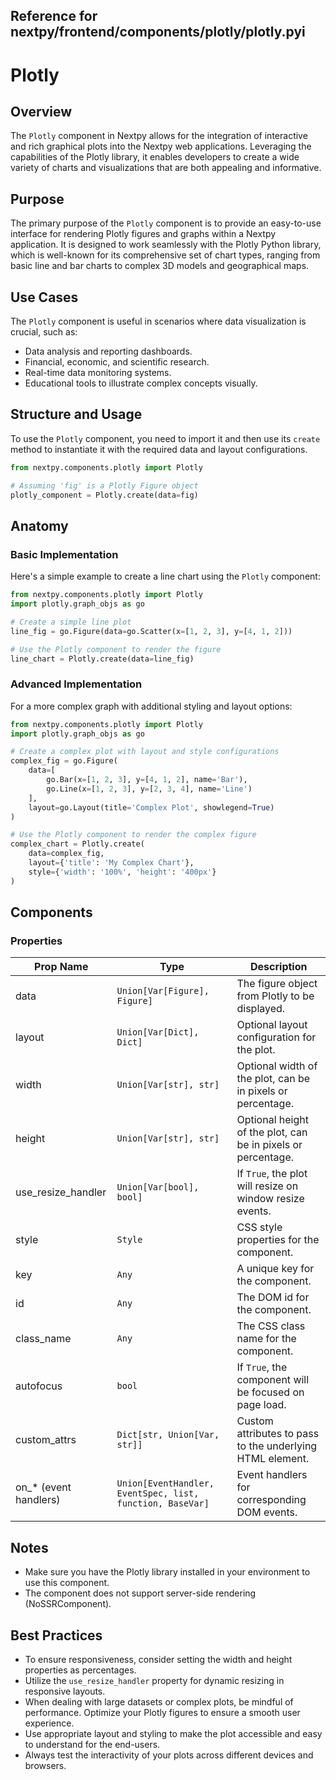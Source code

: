 ##  Reference for nextpy/frontend/components/plotly/plotly.pyi

# Plotly

## Overview

The `Plotly` component in Nextpy allows for the integration of interactive and rich graphical plots into the Nextpy web applications. Leveraging the capabilities of the Plotly library, it enables developers to create a wide variety of charts and visualizations that are both appealing and informative.

## Purpose

The primary purpose of the `Plotly` component is to provide an easy-to-use interface for rendering Plotly figures and graphs within a Nextpy application. It is designed to work seamlessly with the Plotly Python library, which is well-known for its comprehensive set of chart types, ranging from basic line and bar charts to complex 3D models and geographical maps.

## Use Cases

The `Plotly` component is useful in scenarios where data visualization is crucial, such as:

- Data analysis and reporting dashboards.
- Financial, economic, and scientific research.
- Real-time data monitoring systems.
- Educational tools to illustrate complex concepts visually.

## Structure and Usage

To use the `Plotly` component, you need to import it and then use its `create` method to instantiate it with the required data and layout configurations.

```python
from nextpy.components.plotly import Plotly

# Assuming 'fig' is a Plotly Figure object
plotly_component = Plotly.create(data=fig)
```

## Anatomy

### Basic Implementation

Here's a simple example to create a line chart using the `Plotly` component:

```python
from nextpy.components.plotly import Plotly
import plotly.graph_objs as go

# Create a simple line plot
line_fig = go.Figure(data=go.Scatter(x=[1, 2, 3], y=[4, 1, 2]))

# Use the Plotly component to render the figure
line_chart = Plotly.create(data=line_fig)
```

### Advanced Implementation

For a more complex graph with additional styling and layout options:

```python
from nextpy.components.plotly import Plotly
import plotly.graph_objs as go

# Create a complex plot with layout and style configurations
complex_fig = go.Figure(
    data=[
        go.Bar(x=[1, 2, 3], y=[4, 1, 2], name='Bar'),
        go.Line(x=[1, 2, 3], y=[2, 3, 4], name='Line')
    ],
    layout=go.Layout(title='Complex Plot', showlegend=True)
)

# Use the Plotly component to render the complex figure
complex_chart = Plotly.create(
    data=complex_fig,
    layout={'title': 'My Complex Chart'},
    style={'width': '100%', 'height': '400px'}
)
```

## Components

### Properties

| Prop Name           | Type                                         | Description                                                    |
|---------------------|----------------------------------------------|----------------------------------------------------------------|
| data                | `Union[Var[Figure], Figure]`                 | The figure object from Plotly to be displayed.                 |
| layout              | `Union[Var[Dict], Dict]`                     | Optional layout configuration for the plot.                    |
| width               | `Union[Var[str], str]`                       | Optional width of the plot, can be in pixels or percentage.    |
| height              | `Union[Var[str], str]`                       | Optional height of the plot, can be in pixels or percentage.   |
| use_resize_handler  | `Union[Var[bool], bool]`                     | If `True`, the plot will resize on window resize events.       |
| style               | `Style`                                      | CSS style properties for the component.                        |
| key                 | `Any`                                        | A unique key for the component.                                |
| id                  | `Any`                                        | The DOM id for the component.                                  |
| class_name          | `Any`                                        | The CSS class name for the component.                          |
| autofocus           | `bool`                                       | If `True`, the component will be focused on page load.         |
| custom_attrs        | `Dict[str, Union[Var, str]]`                 | Custom attributes to pass to the underlying HTML element.      |
| on_* (event handlers) | `Union[EventHandler, EventSpec, list, function, BaseVar]` | Event handlers for corresponding DOM events. |

## Notes

- Make sure you have the Plotly library installed in your environment to use this component.
- The component does not support server-side rendering (NoSSRComponent).

## Best Practices

- To ensure responsiveness, consider setting the width and height properties as percentages.
- Utilize the `use_resize_handler` property for dynamic resizing in responsive layouts.
- When dealing with large datasets or complex plots, be mindful of performance. Optimize your Plotly figures to ensure a smooth user experience.
- Use appropriate layout and styling to make the plot accessible and easy to understand for the end-users.
- Always test the interactivity of your plots across different devices and browsers.